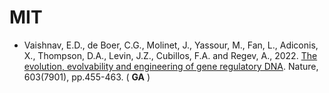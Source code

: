 # MIT

* Vaishnav, E.D., de Boer, C.G., Molinet, J., Yassour, M., Fan, L., Adiconis, X., Thompson, D.A., Levin, J.Z., Cubillos, F.A. and Regev, A., 2022. [The evolution, evolvability and engineering of gene regulatory DNA](https://www.nature.com/articles/s41586-022-04506-6). Nature, 603(7901), pp.455-463. ( **GA** )
